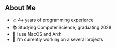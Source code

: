 ## About Me
* 📈 4+ years of programming experience
* 📚 Studying Computer Science, graduating 2028
* 💾 I use MacOS and Arch
* 🔭 I'm currently working on a several projects

<!--
**Jamescorino8/jamescorino8** is a ✨ _special_ ✨ repository because its `README.md` (this file) appears on your GitHub profile.

Here are some ideas to get you started:

- 🔭 I’m currently working on ...
- 🌱 I’m currently learning ...
- 👯 I’m looking to collaborate on ...
- 🤔 I’m looking for help with ...
- 💬 Ask me about ...
- 📫 How to reach me: ...
- 😄 Pronouns: ...
- ⚡ Fun fact: ...
-->
